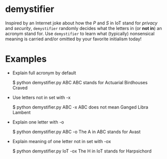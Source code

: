 # demystifier
Inspired by an Internet joke about how the *P* and *S* in IoT 
stand for *privacy* and *security*, `demystifier` randomly decides
what the letters in (or **not in**) an acronym stand for. Use 
`demystifier` to learn what (typically) nonsensical meaning is
carried and/or omitted by your favorite initialism today!

# Examples

* Explain full acronym by default

    $ python demystifier.py ABC
    ABC stands for Actuarial Birdhouses Craved 

* Use letters not in set with -x

    $ python demystifier.py ABC -x
    ABC does not mean Ganged Libra Lambent

* Explain one letter with -o 

    $ python demystifier.py ABC -o
    The A in ABC stands for Avast

* Explain meaning of one letter not in set with -ox

    $ python demystifier.py IoT -ox
    The H in IoT stands for Harpsichord  
